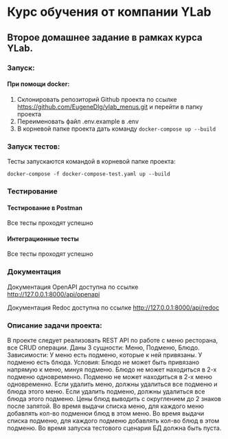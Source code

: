 # Курс обучения от компании YLab

## Второе домашнее задание в рамках курса YLab.

### Запуск:
#### При помощи docker:
1. Склонировать репозиторий Github проекта по ссылке https://github.com/EugeneDlg/ylab_menus.git и перейти в папку проекта
2. Переименовать файл .env.example в .env
3. В корневой папке проекта дать команду ```docker-compose up --build```


### Запуск тестов:
Тесты запускаются командой в корневой папке проекта:

```docker-compose -f docker-compose-test.yaml up --build```

### Тестирование
#### Тестирование в Postman
Все тесты проходят успешно
#### Интеграционные тесты
Все тесты проходят успешно

### Документация
Документация OpenAPI доступна по ссылке http://127.0.0.1:8000/api/openapi

Документация Redoc доступна по ссылке http://127.0.0.1:8000/api/redoc

### Описание задачи проекта:

В проекте следует реализовать REST API по работе с меню ресторана, все CRUD операции.
Даны 3 сущности: Меню, Подменю, Блюдо.
Зависимости: У меню есть подменю, которые к ней привязаны. У подменю есть блюда. Условия: Блюдо не может быть привязано напрямую к меню, минуя подменю. Блюдо не может находиться в 2-х подменю одновременно. Подменю не может находиться в 2-х меню одновременно. Если удалить меню, должны удалиться все подменю и блюда этого меню. Если удалить подменю, должны удалиться все блюда этого подменю. Цены блюд выводить с округлением до 2 знаков после запятой. Во время выдачи списка меню, для каждого меню добавлять кол-во подменюи блюд в этом меню. Во время выдачи списка подменю, для каждого подменю добавлять кол-во блюд в этом подменю.
Во время запуска тестового сценария БД должна быть пуста.
